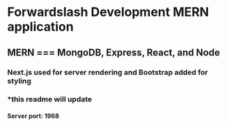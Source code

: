 # Forwardslash Development MERN application

## MERN === MongoDB, Express, React, and Node

### Next.js used for server rendering and Bootstrap added for styling

### \*this readme will update

#### Server port: 1968

